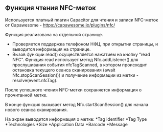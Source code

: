 ## Функция чтения NFC-меток

Используется платный плагин Capacitor для чтения и записи NFC-меток от Capawesome - https://capawesome.io/plugins/nfc/ 

Функция реализована на отдельной странице. 
* Проверяется поддержка телефоном НФЦ, при открытии страницы, и выводится информация на странице.
* Вызов функции read() осуществляется нажатием на кнопку “read NFC”. Функция read использует метод Nfc.addListener() для прослушивания события nfcTagScanned, в котором происходит остановка текущего сеанса сканирования (await Nfc.stopScanSession()) и получение информации из метки - resolve(event.nfcTag). 

После успешного чтения NFC-метки сохраняется информация о прочитанной метке. 

В конце функция вызывает метод Nfc.startScanSession() для начала нового сеанса сканирования. 

На экран выводится информация о метке:
*Tag Identifier
*Tag Type
*Technologies
*Size
*Application Data
*Barcode
*Message

